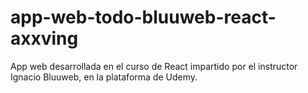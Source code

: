 # app-web-todo-bluuweb-react-axxving
App web desarrollada en el curso de React impartido por el instructor Ignacio Bluuweb, en la plataforma de Udemy.
